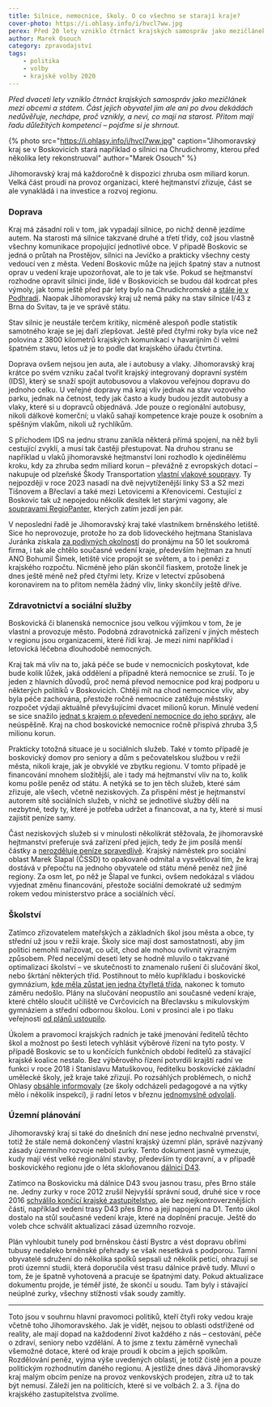 ```yaml
---
title: Silnice, nemocnice, školy. O co všechno se starají kraje?
cover-photo: https://i.ohlasy.info/i/hvcl7ww.jpg
perex: Před 20 lety vzniklo čtrnáct krajských samospráv jako mezičlánek mezi obcemi a státem. Část obyvatel jim ale ani po dvou dekádách nedůvěřuje, nechápe, proč vznikly, a neví, co mají na starost.
author: Marek Osouch
category: zpravodajství
tags:
    - politika
    - volby
    - krajské volby 2020
---
```


*Před dvaceti lety vzniklo čtrnáct krajských samospráv jako mezičlánek mezi obcemi a státem. Část jejich obyvatel jim ale ani po dvou dekádách nedůvěřuje, nechápe, proč vznikly, a neví, co mají na starost. Přitom mají řadu důležitých kompetencí – pojďme si je shrnout.*

{% photo src="https://i.ohlasy.info/i/hvcl7ww.jpg" caption="Jihomoravský kraj se v Boskovicích stará například o silnici na Chrudichromy, kterou před několika lety rekonstruoval" author="Marek Osouch" %}

Jihomoravský kraj má každoročně k dispozici zhruba osm miliard korun. Velká část proudí na provoz organizací, které hejtmanství zřizuje, část se ale vynakládá i na investice a rozvoj regionu.

### Doprava

Kraj má zásadní roli v tom, jak vypadají silnice, po nichž denně jezdíme autem. Na starosti má silnice takzvané druhé a třetí třídy, což jsou vlastně všechny komunikace propojující jednotlivé obce. V případě Boskovic se jedná o průtah na Prostějov, silnici na Jevíčko a prakticky všechny cesty vedoucí ven z města. Vedení Boskovic může na jejich špatný stav a nutnost oprav u vedení kraje upozorňovat, ale to je tak vše. Pokud se hejtmanství rozhodne opravit silnici jinde, lidé v Boskovicích se budou dál kodrcat přes výmoly, jak tomu ještě před pár lety bylo na Chrudichromské a [stále je v Podhradí](https://ohlasy.info/clanky/2020/08/z-radnice.html). Naopak Jihomoravský kraj už nemá páky na stav silnice I/43 z Brna do Svitav, ta je ve správě státu.

Stav silnic je neustále terčem kritiky, nicméně alespoň podle statistik samotného kraje se jej daří zlepšovat. Ještě před čtyřmi roky byla více než polovina z 3800 kilometrů krajských komunikací v havarijním či velmi špatném stavu, letos už je to podle dat krajského úřadu čtvrtina.

Doprava ovšem nejsou jen auta, ale i autobusy a vlaky. Jihomoravský kraj krátce po svém vzniku začal tvořit krajský integrovaný dopravní systém (IDS), který se snaží spojit autobusovou a vlakovou veřejnou dopravu do jednoho celku. U veřejné dopravy má kraj vliv jednak na stav vozového parku, jednak na četnost, tedy jak často a kudy budou jezdit autobusy a vlaky, které si u dopravců objednává. Jde pouze o regionální autobusy, nikoli dálkové komerční; u vlaků sahají kompetence kraje pouze k osobním a spěšným vlakům, nikoli už rychlíkům. 

S příchodem IDS na jednu stranu zanikla některá přímá spojení, na něž byli cestující zvyklí, a musí tak častěji přestupovat. Na druhou stranu se například u vlaků jihomoravské hejtmanství loni rozhodlo k ojedinělému kroku, kdy za zhruba sedm miliard korun – převážně z evropských dotací – nakupuje od plzeňské Škody Transportation [vlastní vlakové soupravy](https://www.idnes.cz/brno/zpravy/vlaky-nakup-jihomoravsky-kraj-tendr-skoda-transportation-doprava-zeleznice.A191121_125529_brno-zpravy_mos1). Ty nejpozději v roce 2023 nasadí na dvě nejvytíženější linky S3 a S2 mezi Tišnovem a Břeclaví a také mezi Letovicemi a Křenovicemi. Cestující z Boskovic tak už nepojedou několik desítek let starými vagony, ale [soupravami RegioPanter](https://cs.wikipedia.org/wiki/RegioPanter), kterých zatím jezdí jen pár.

V neposlední řadě je Jihomoravský kraj také vlastníkem brněnského letiště. Sice ho neprovozuje, protože ho za dob lidoveckého hejtmana Stanislava Juránka získala [za podivných okolností](https://www.idnes.cz/brno/zpravy/letiste-brno-turany-patri-kraji.A140327_224612_brno-zpravy_vez) do pronájmu na 50 let soukromá firma, i tak ale chtělo současné vedení kraje, především hejtman za hnutí ANO Bohumil Šimek, letiště více propojit se světem, a to i penězi z krajského rozpočtu. Nicméně jeho plán skončil fiaskem, protože linek je dnes ještě méně než před čtyřmi lety. Krize v letectví způsobená koronavirem na to přitom neměla žádný vliv, linky skončily ještě dříve.

### Zdravotnictví a sociální služby

Boskovická či blanenská nemocnice jsou velkou výjimkou v tom, že je vlastní a provozuje město. Podobná zdravotnická zařízení v jiných městech v regionu jsou organizacemi, které řídí kraj. Je mezi nimi například i letovická léčebna dlouhodobě nemocných.

Kraj tak má vliv na to, jaká péče se bude v nemocnicích poskytovat, kde bude kolik lůžek, jaká oddělení a případně která nemocnice se zruší. To je jeden z hlavních důvodů, proč nemá převod nemocnice pod kraj podporu u některých politiků v Boskovicích. Chtějí mít na chod nemocnice vliv, aby byla péče zachována, přestože ročně nemocnice zatěžuje městský rozpočet výdaji aktuálně převyšujícími dvacet milionů korun. Minulé vedení se sice snažilo [jednat s krajem o převedení nemocnice do jeho správy](https://ohlasy.info/clanky/2017/08/nemocnice-kraj.html), ale neúspěšně. Kraj na chod boskovické nemocnice ročně přispívá zhruba 3,5 milionu korun.

Prakticky totožná situace je u sociálních služeb. Také v tomto případě je boskovický domov pro seniory a dům s pečovatelskou službou v režii města, nikoli kraje, jak je obvyklé ve zbytku regionu. V tomto případě je financování mnohem složitější, ale i tady má hejtmanství vliv na to, kolik komu pošle peněz od státu. A netýká se to jen těch služeb, které sám zřizuje, ale všech, včetně neziskových. Za přispění měst je hejtmanství autorem sítě sociálních služeb, v nichž se jednotlivé služby dělí na nezbytné, tedy ty, které je potřeba udržet a financovat, a na ty, které si musí zajistit peníze samy.

Část neziskových služeb si v minulosti několikrát stěžovala, že jihomoravské hejtmanství preferuje svá zařízení před jejich, tedy že jim posílá menší částky a [nerozděluje peníze spravedlivě](https://www.idnes.cz/brno/zpravy/penize-socialni-sluzby-navyseni-platu-neziskovky-jihomoravsky-kraj.A190926_504257_brno-zpravy_krut). Krajský náměstek pro sociální oblast Marek Šlapal (ČSSD) to opakovaně odmítal a vysvětloval tím, že kraj dostává v přepočtu na jednoho obyvatele od státu méně peněz než jiné regiony. Za osm let, po něž je Šlapal ve funkci, ovšem nedokázal s vládou vyjednat změnu financování, přestože sociální demokraté už sedmým rokem vedou ministerstvo práce a sociálních věcí.

### Školství

Zatímco zřizovatelem mateřských a základních škol jsou města a obce, ty střední už jsou v režii kraje. Školy sice mají dost samostatnosti, aby jim politici nemohli nařizovat, co učit, chod ale mohou ovlivnit výrazným způsobem. Před necelými deseti lety se hodně mluvilo o takzvané optimalizaci školství – ve skutečnosti to znamenalo rušení či slučování škol, nebo škrtání některých tříd. Postihnout to mělo kupříkladu i boskovické gymnázium, [kde měla zůstat jen jedna čtyřletá třída](https://blanensky.denik.cz/zpravy_region/gymnazium-boskovice-zada-kraj-neberte-nam-tridu-.html), nakonec k tomuto záměru nedošlo. Plány na slučování neopustilo ani současné vedení kraje, které chtělo sloučit učiliště ve Cvrčovicích na Břeclavsku s mikulovským gymnáziem a střední odbornou školou. Loni v prosinci ale i po tlaku veřejnosti [od plánů ustoupilo](https://breclavsky.denik.cz/zpravy_region/cvrcovicke-uciliste-slavi-kraj-od-slouceni-ustoupil-20200215.html).

Úkolem a pravomocí krajských radních je také jmenování ředitelů těchto škol a možnost po šesti letech vyhlásit výběrové řízení na tyto posty. V případě Boskovic se to u končících funkčních období ředitelů za stávající krajské koalice nestalo. Bez výběrového řízení potvrdili krajští radní ve funkci v roce 2018 i Stanislavu Matuškovou, ředitelku boskovické základní umělecké školy, jež kraje také zřizují. Po rozsáhlých problémech, o nichž Ohlasy [obsáhle informovaly](https://ohlasy.info/clanky/2019/12/sikana-zus.html) (ze školy odcházeli pedagogové a na výtky mělo i několik inspekcí), ji radní letos v březnu [jednomyslně odvolali](https://ohlasy.info/clanky/2020/03/matuskova-odvolana.html).

### Územní plánování

Jihomoravský kraj si také do dnešních dní nese jedno nechvalné prvenství, totiž že stále nemá dokončený vlastní krajský územní plán, správě nazývaný zásady územního rozvoje neboli zurky. Tento dokument jasně vymezuje, kudy mají vést velké regionální stavby, především ty dopravní, a v případě boskovického regionu jde o léta skloňovanou [dálnici D43](https://ohlasy.info/clanky/2015/06/komentar-k-r43).

Zatímco na Boskovicku má dálnice D43 svou jasnou trasu, přes Brno stále ne. Jedny zurky v roce 2012 zrušil Nejvyšší správní soud, druhé sice v roce 2016 [schválilo končící krajské zastupitelstvo](https://www.idnes.cz/brno/zpravy/jizni-morava-uzemni-plan-kritika.A161006_2277510_brno-zpravy_krut), ale bez nejkontroverznějších částí, například vedení trasy D43 přes Brno a její napojení na D1. Tento úkol dostalo na stůl současné vedení kraje, které na doplnění pracuje. Ještě do voleb chce schválit aktualizaci zásad územního rozvoje.

Plán vyhloubit tunely pod brněnskou částí Bystrc a vést dopravu obřími tubusy nedaleko brněnské přehrady se však nesetkává s podporou. Tamní obyvatelé sdružení do několika spolků sepsali už několik peticí, ohrazují se proti územní studii, která doporučila vést trasu dálnice právě tudy. Mluví o tom, že je špatně vyhotovená a pracuje se špatnými daty. Pokud aktualizace dokumentu projde, je téměř jisté, že skončí u soudu. Tam byly i stávající neúplné zurky, všechny stížnosti však soudy zamítly.

---

Toto jsou v souhrnu hlavní pravomoci politiků, kteří čtyři roky vedou kraje včetně toho Jihomoravského. Jak je vidět, nejsou to oblasti odstřižené od reality, ale mají dopad na každodenní život každého z nás – cestování, péče o zdraví, seniory nebo vzdělání. A to jsme z textu záměrně vynechali všemožné dotace, které od kraje proudí k obcím a jejich spolkům. Rozdělování peněz, vyjma výše uvedených oblastí, je totiž čistě jen a pouze politickým rozhodnutím daného regionu. A jestliže dnes dává Jihomoravský kraj malým obcím peníze na provoz venkovských prodejen, zítra už to tak být nemusí. Záleží jen na politicích, které si ve volbách 2. a 3. října do krajského zastupitelstva zvolíme.
